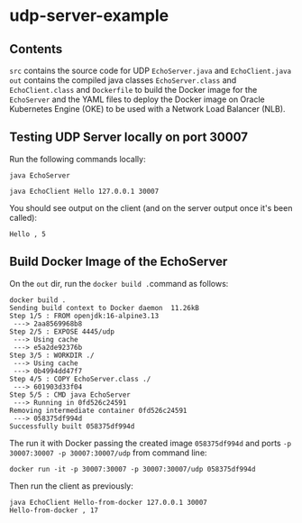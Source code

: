 # udp-server-example

## Contents

``src`` contains the source code for UDP ``EchoServer.java`` and ``EchoClient.java`` 
``out`` contains the compiled java classes ``EchoServer.class`` and ``EchoClient.class`` and ``Dockerfile`` to build the Docker image for the ``EchoServer`` and the YAML files to deploy the Docker image on Oracle Kubernetes Engine (OKE) to be used with a Network Load Balancer (NLB).

## Testing UDP Server locally on port 30007

Run the following commands locally:

```
java EchoServer
```

```
java EchoClient Hello 127.0.0.1 30007
```

You should see output on the client (and on the server output once it's been called):

```
Hello , 5
```

## Build Docker Image of the EchoServer

On the ``out`` dir, run the ``docker build .``command as follows:


```
docker build .
Sending build context to Docker daemon  11.26kB
Step 1/5 : FROM openjdk:16-alpine3.13
 ---> 2aa8569968b8
Step 2/5 : EXPOSE 4445/udp
 ---> Using cache
 ---> e5a2de92376b
Step 3/5 : WORKDIR ./
 ---> Using cache
 ---> 0b4994dd47f7
Step 4/5 : COPY EchoServer.class ./
 ---> 601903d33f04
Step 5/5 : CMD java EchoServer
 ---> Running in 0fd526c24591
Removing intermediate container 0fd526c24591
 ---> 058375df994d
Successfully built 058375df994d
```

The run it with Docker passing the created image ``058375df994d`` and ports ``-p 30007:30007 -p 30007:30007/udp`` from command line:

```
docker run -it -p 30007:30007 -p 30007:30007/udp 058375df994d
```

Then run the client as previously:

```
java EchoClient Hello-from-docker 127.0.0.1 30007
Hello-from-docker , 17
```
